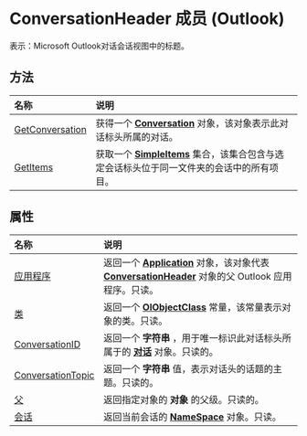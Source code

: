 
# ConversationHeader 成员 (Outlook)


表示：Microsoft Outlook对话会话视图中的标题。


## 方法



|**名称**|**说明**|
|:-----|:-----|
|[GetConversation](c6a98d31-9973-1e75-3aa6-edb37d82d7d1.md)|获得一个  **[Conversation](2705d38a-ebc0-e5a7-208b-ffe1f5446b1b.md)** 对象，该对象表示此对话标头所属的对话。|
|[GetItems](018fab26-3cdc-cd39-4a16-fb2a26ae237f.md)|获取一个  **[SimpleItems](b929ae28-fe5f-607e-37b5-ed6a304d4896.md)** 集合，该集合包含与选定会话标头位于同一文件夹的会话中的所有项目。|

## 属性



|**名称**|**说明**|
|:-----|:-----|
|[应用程序](dbef8719-abd0-0dd6-7b40-e764c3610b9d.md)|返回一个  **[Application](797003e7-ecd1-eccb-eaaf-32d6ddde8348.md)** 对象，该对象代表 **[ConversationHeader](5142d5f7-55c1-4d9d-3a11-d25c8763fcb7.md)** 对象的父 Outlook 应用程序。只读。|
|[类](45f08b3f-157d-5d2b-8b0e-1e9bdd360e74.md)|返回一个  **[OlObjectClass](33d724b3-df3c-2a7f-a80f-93b66d96f588.md)** 常量，该常量表示对象的类。只读。|
|[ConversationID](2c359158-58e1-d40f-e8c5-b765e944e8c8.md)|返回一个 **字符串** ，用于唯一标识此对话标头所属于的 **[对话](2705d38a-ebc0-e5a7-208b-ffe1f5446b1b.md)** 对象。只读的。|
|[ConversationTopic](49cd8069-ed6f-3749-1d55-41a457e1e7eb.md)|返回一个 **字符串** 值，表示对话头的话题的主题。只读的。|
|[父](2f465ae5-18a9-ad77-4419-eb8ec81acb2f.md)|返回指定对象的 **对象** 的父级。只读的。|
|[会话](1262a068-ad5f-492d-2a96-edc365956fe6.md)|返回当前会话的  **[NameSpace](f0dcaa19-07f5-5d42-a3bf-2e42b7885644.md)** 对象。只读。|
